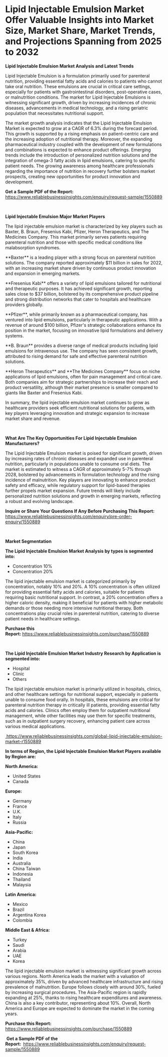 <p><h1>Lipid Injectable Emulsion Market Offer Valuable Insights into Market Size, Market Share, Market Trends, and Projections Spanning from 2025 to 2032</h1></p><p><strong>Lipid Injectable Emulsion Market Analysis and Latest Trends</strong></p>
<p><p>Lipid Injectable Emulsion is a formulation primarily used for parenteral nutrition, providing essential fatty acids and calories to patients who cannot take oral nutrition. These emulsions are crucial in critical care settings, especially for patients with gastrointestinal disorders, post-operative cases, or malnutrition conditions. The market for Lipid Injectable Emulsions is witnessing significant growth, driven by increasing incidences of chronic diseases, advancements in medical technology, and a rising geriatric population that necessitates nutritional support.</p><p>The market growth analysis indicates that the Lipid Injectable Emulsion Market is expected to grow at a CAGR of 6.3% during the forecast period. This growth is supported by a rising emphasis on patient-centric care and the increasing adoption of nutritional therapy. Moreover, the expanding pharmaceutical industry coupled with the development of new formulations and combinations is expected to enhance product offerings. Emerging trends include the introduction of personalized nutrition solutions and the integration of omega-3 fatty acids in lipid emulsions, catering to specific patient needs. The growing awareness among healthcare professionals regarding the importance of nutrition in recovery further bolsters market prospects, creating new opportunities for product innovation and development.</p></p>
<p><strong>Get a Sample PDF of the Report:&nbsp;</strong> <a href="https://www.reliablebusinessinsights.com/enquiry/request-sample/1550889?utm_campaign=2721&utm_medium=2&utm_source=Github&utm_content=ia&utm_term=19042025&utm_id=lipid-injectable-emulsion">https://www.reliablebusinessinsights.com/enquiry/request-sample/1550889</a></p>
<p>&nbsp;</p>
<p><strong>Lipid Injectable Emulsion Major Market Players</strong></p>
<p><p>The lipid injectable emulsion market is characterized by key players such as Baxter, B. Braun, Fresenius Kabi, Pfizer, Heron Therapeutics, and The Medicines Company. This market primarily serves patients requiring parenteral nutrition and those with specific medical conditions like malabsorption syndromes.</p><p>**Baxter** is a leading player with a strong focus on parenteral nutrition solutions. The company reported approximately $11 billion in sales for 2022, with an increasing market share driven by continuous product innovation and expansion in emerging markets.</p><p>**Fresenius Kabi** offers a variety of lipid emulsions tailored for nutritional and therapeutic purposes. It has achieved significant growth, reporting sales close to $37 billion, bolstered by its comprehensive product pipeline and strong distribution networks that cater to hospitals and healthcare providers globally.</p><p>**Pfizer**, while primarily known as a pharmaceutical company, has ventured into lipid emulsions, particularly in therapeutic applications. With a revenue of around $100 billion, Pfizer's strategic collaborations enhance its position in the market, focusing on innovative lipid formulations and delivery systems.</p><p>**B. Braun** provides a diverse range of medical products including lipid emulsions for intravenous use. The company has seen consistent growth, attributed to rising demand for safe and effective parenteral nutrition solutions.</p><p>**Heron Therapeutics** and **The Medicines Company** focus on niche applications of lipid emulsions, often for pain management and critical care. Both companies aim for strategic partnerships to increase their reach and product versatility, although their market presence is smaller compared to giants like Baxter and Fresenius Kabi.</p><p>In summary, the lipid injectable emulsion market continues to grow as healthcare providers seek efficient nutritional solutions for patients, with key players leveraging innovation and strategic expansion to increase market share and revenue.</p></p>
<p>&nbsp;</p>
<p><strong>What Are The Key Opportunities For Lipid Injectable Emulsion Manufacturers?</strong></p>
<p><p>The Lipid Injectable Emulsion market is poised for significant growth, driven by increasing rates of chronic diseases and expanded use in parenteral nutrition, particularly in populations unable to consume oral diets. The market is estimated to witness a CAGR of approximately 5-7% through 2028, bolstered by advancements in formulation technology and the rising incidence of malnutrition. Key players are innovating to enhance product safety and efficacy, while regulatory support for lipid-based therapies further propels market expansion. Future trends will likely include personalized nutrition solutions and growth in emerging markets, reflecting a robust and evolving landscape.</p></p>
<p><strong>Inquire or Share Your Questions If Any Before Purchasing This Report:</strong> <a href="https://www.reliablebusinessinsights.com/enquiry/pre-order-enquiry/1550889?utm_campaign=2721&utm_medium=2&utm_source=Github&utm_content=ia&utm_term=19042025&utm_id=lipid-injectable-emulsion">https://www.reliablebusinessinsights.com/enquiry/pre-order-enquiry/1550889</a></p>
<p>&nbsp;</p>
<p><strong>Market Segmentation</strong></p>
<p><strong>The Lipid Injectable Emulsion Market Analysis by types is segmented into:</strong></p>
<p><ul><li>Concentration 10%</li><li>Concentration 20%</li></ul></p>
<p><p>The lipid injectable emulsion market is categorized primarily by concentration, notably 10% and 20%. A 10% concentration is often utilized for providing essential fatty acids and calories, suitable for patients requiring basic nutritional support. In contrast, a 20% concentration offers a higher caloric density, making it beneficial for patients with higher metabolic demands or those needing more intensive nutritional therapy. Both concentrations play crucial roles in parenteral nutrition, catering to diverse patient needs in healthcare settings.</p></p>
<p><strong>Purchase this Report:&nbsp;</strong><a href="https://www.reliablebusinessinsights.com/purchase/1550889?utm_campaign=2721&utm_medium=2&utm_source=Github&utm_content=ia&utm_term=19042025&utm_id=lipid-injectable-emulsion">https://www.reliablebusinessinsights.com/purchase/1550889</a></p>
<p>&nbsp;</p>
<p><strong>The Lipid Injectable Emulsion Market Industry Research by Application is segmented into:</strong></p>
<p><ul><li>Hospital</li><li>Clinic</li><li>Others</li></ul></p>
<p><p>The lipid injectable emulsion market is primarily utilized in hospitals, clinics, and other healthcare settings for nutritional support, especially in patients unable to consume food orally. In hospitals, these emulsions are critical for parenteral nutrition therapy in critically ill patients, providing essential fatty acids and calories. Clinics often employ them for outpatient nutritional management, while other facilities may use them for specific treatments, such as in outpatient surgery recovery, enhancing patient care across various medical applications.</p></p>
<p><a href="https://www.reliablebusinessinsights.com/global-lipid-injectable-emulsion-market-r1550889?utm_campaign=2721&utm_medium=2&utm_source=Github&utm_content=ia&utm_term=19042025&utm_id=lipid-injectable-emulsion">&nbsp;https://www.reliablebusinessinsights.com/global-lipid-injectable-emulsion-market-r1550889</a></p>
<p><strong>In terms of Region, the Lipid Injectable Emulsion Market Players available by Region are:</strong></p>
<p>
    <p> <strong> North America: </strong>
        <ul>
            <li>United States</li>
            <li>Canada</li>
        </ul>
        </p> 
    <p> <strong> Europe: </strong>
        <ul>
            <li>Germany</li>
            <li>France</li>
            <li>U.K.</li>
            <li>Italy</li>
            <li>Russia</li>
        </ul>
        </p> 
    <p> <strong> Asia-Pacific: </strong>
        <ul>
            <li>China</li>
            <li>Japan</li>
            <li>South Korea</li>
            <li>India</li>
            <li>Australia</li>
            <li>China Taiwan</li>
            <li>Indonesia</li>
            <li>Thailand</li>
            <li>Malaysia</li>
        </ul>
        </p> 
    <p> <strong> Latin America: </strong>
        <ul>
            <li>Mexico</li>
            <li>Brazil</li>
            <li>Argentina Korea</li>
            <li>Colombia</li>
        </ul>
        </p> 
    <p> <strong> Middle East & Africa: </strong>
        <ul>
            <li>Turkey</li>
            <li>Saudi</li>
            <li>Arabia</li>
            <li>UAE</li>
            <li>Korea</li>
        </ul>
    </p>
    </p>
<p><p>The lipid injectable emulsion market is witnessing significant growth across various regions. North America leads the market with a valuation of approximately 35%, driven by advanced healthcare infrastructure and rising prevalence of malnutrition. Europe follows closely with around 30%, fueled by increasing surgical procedures. The Asia-Pacific region is rapidly expanding at 25%, thanks to rising healthcare expenditures and awareness. China is also a key contributor, representing about 10%. Overall, North America and Europe are expected to dominate the market in the coming years.</p></p>
<p><strong>Purchase this Report: </strong><a href="https://www.reliablebusinessinsights.com/purchase/1550889?utm_campaign=2721&utm_medium=2&utm_source=Github&utm_content=ia&utm_term=19042025&utm_id=lipid-injectable-emulsion">https://www.reliablebusinessinsights.com/purchase/1550889</a></p>
<p>&nbsp;<strong>Get a Sample PDF of the Report:&nbsp;&nbsp;</strong><a href="https://www.reliablebusinessinsights.com/enquiry/request-sample/1550889?utm_campaign=2721&utm_medium=2&utm_source=Github&utm_content=ia&utm_term=19042025&utm_id=lipid-injectable-emulsion">https://www.reliablebusinessinsights.com/enquiry/request-sample/1550889</a></p>
<p><strong></strong></p>
<p><p></p><p></p><p></p></p>